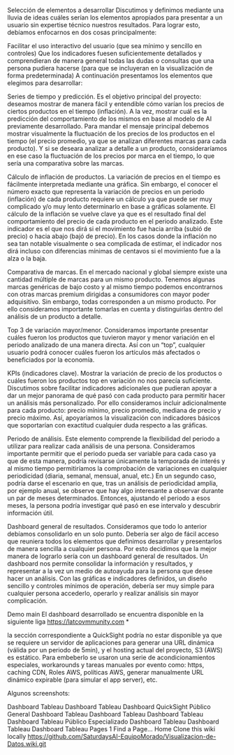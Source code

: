 Selección de elementos a desarrollar
Discutimos y definimos mediante una lluvia de ideas cuáles serían los elementos apropiados para presentar a un usuario sin expertise técnico nuestros resultados. Para lograr esto, debíamos enfocarnos en dos cosas principalmente:

Facilitar el uso interactivo del usuario (que sea mínimo y sencillo en controles)
Que los indicadores fuesen suficientemente detallados y comprendieran de manera general todas las dudas o consultas que una persona pudiera hacerse (para que se incluyeran en la visualización de forma predeterminada)
A continuación presentamos los elementos que elegimos para desarrollar:

Series de tiempo y predicción.
Es el objetivo principal del proyecto: deseamos mostrar de manera fácil y entendible cómo varían los precios de ciertos productos en el tiempo (inflación). A la vez, mostrar cuál es la predicción del comportamiento de los mismos en base al modelo de AI previamente desarrollado. Para mandar el mensaje principal debemos mostrar visualmente la fluctuación de los precios de los productos en el tiempo (el precio promedio, ya que se analizan diferentes marcas para cada producto). Y si se deseara analizar a detalle a un producto, consideraríamos en ese caso la fluctuación de los precios por marca en el tiempo, lo que sería una comparativa sobre las marcas.

Cálculo de inflación de productos.
La variación de precios en el tiempo es fácilmente interpretada mediante una gráfica. Sin embargo, el conocer el número exacto que representa la variación de precios en un periodo (inflación) de cada producto requiere un cálculo ya que puede ser muy complicado y/o muy lento determinarlo en base a gráficas solamente. El cálculo de la inflación se vuelve clave ya que es el resultado final del comportamiento del precio de cada producto en el periodo analizado. Este indicador es el que nos dirá si el movimiento fue hacia arriba (subió de precio) o hacia abajo (bajó de precio). En los casos donde la inflación no sea tan notable visualmente o sea complicada de estimar, el indicador nos dirá incluso con diferencias mínimas de centavos si el movimiento fue a la alza o la baja.

Comparativa de marcas.
En el mercado nacional y global siempre existe una cantidad múltiple de marcas para un mismo producto. Tenemos algunas marcas genéricas de bajo costo y al mismo tiempo podemos encontrarnos con otras marcas premium dirigidas a consumidores con mayor poder adquisitivo. Sin embargo, todas corresponden a un mismo producto. Por ello consideramos importante tomarlas en cuenta y distinguirlas dentro del análisis de un producto a detalle.

Top 3 de variación mayor/menor.
Consideramos importante presentar cuáles fueron los productos que tuvieron mayor y menor variación en el periodo analizado de una manera directa. Así con un “top”, cualquier usuario podrá conocer cuáles fueron los artículos más afectados o beneficiados por la economía.

KPIs (indicadores clave).
Mostrar la variación de precio de los productos o cuáles fueron los productos top en variación no nos parecía suficiente. Discutimos sobre facilitar indicadores adicionales que pudieran apoyar a dar un mejor panorama de qué pasó con cada producto para permitir hacer un análisis más personalizado. Por ello consideramos incluir adicionalmente para cada producto: precio mínimo, precio promedio, mediana de precio y precio máximo. Así, apoyaríamos la visualización con indicadores básicos que soportarían con exactitud cualquier duda respecto a las gráficas.

Periodo de análisis.
Este elemento comprende la flexibilidad del periodo a utilizar para realizar cada análisis de una persona. Consideramos importante permitir que el periodo pueda ser variable para cada caso ya que de esta manera, podría revisarse únicamente la temporada de interés y al mismo tiempo permitiríamos la comprobación de variaciones en cualquier periodicidad (diaria, semanal, mensual, anual, etc.) En un segundo caso, podría darse el escenario en que, tras un análisis de periodicidad amplia, por ejemplo anual, se observe que hay algo interesante a observar durante un par de meses determinados. Entonces, ajustando el periodo a esos meses, la persona podría investigar qué pasó en ese intervalo y descubrir información útil.

Dashboard general de resultados.
Consideramos que todo lo anterior debíamos consolidarlo en un solo punto. Debería ser algo de fácil acceso que reuniera todos los elementos que definimos desarrollar y presentarlos de manera sencilla a cualquier persona. Por esto decidimos que la mejor manera de lograrlo sería con un dashboard general de resultados. Un dashboard nos permite consolidar la información y resultados, y representar a la vez un medio de autoayuda para la persona que desee hacer un análisis. Con las gráficas e indicadores definidos, un diseño sencillo y controles mínimos de operación, debería ser muy simple para cualquier persona accederlo, operarlo y realizar análisis sin mayor complicación.

Demo
main El dashboard desarrollado se encuentra disponible en la siguiente liga https://latcovmmunity.com *

la sección correspondiente a QuickSight podría no estar disponible ya que se requiere un servidor de aplicaciones para generar una URL dinámica (válida por un periodo de 5min), y el hosting actual del proyecto, S3 (AWS) es estático. Para embeberlo se usaron una serie de acondicionamientos especiales, workarounds y tareas manuales por evento como: https, caching CDN, Roles AWS, políticas AWS, generar manualmente URL dinámico expirable (para simular el app server), etc.

Algunos screenshots:

Dashboard Tableau Dashboard Tableau
Dashboard QuickSight
Público General Dashboard Tableau Dashboard Tableau Dashboard Tableau Dashboard Tableau
Público Especializado Dashboard Tableau Dashboard Tableau Dashboard Tableau
 Pages 1
Find a Page…
Home
Clone this wiki locally
https://github.com/SaturdaysAI-EquipoMorado/Visualizacion-de-Datos.wiki.git
